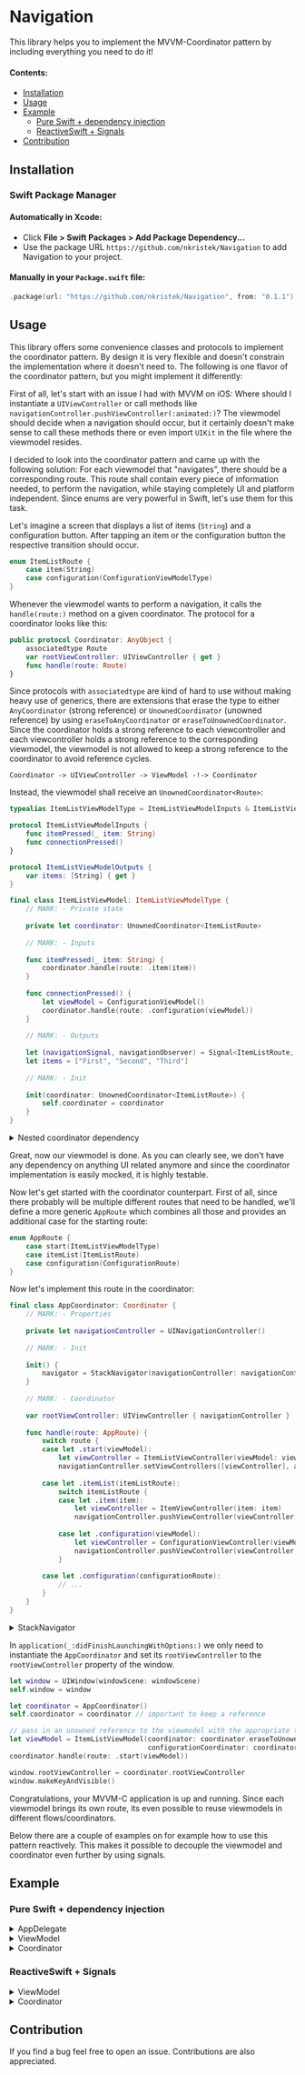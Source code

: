 # Navigation

This library helps you to implement the MVVM-Coordinator pattern by including everything you need to do it!

#### Contents:

- [Installation](#installation)
- [Usage](#usage)
- [Example](#example)
    - [Pure Swift + dependency injection](#pure-swift--dependency-injection)
    - [ReactiveSwift + Signals](#reactiveswift--signals)
- [Contribution](#contribution)

## Installation

### Swift Package Manager

#### Automatically in Xcode:

- Click **File > Swift Packages > Add Package Dependency...**  
- Use the package URL `https://github.com/nkristek/Navigation` to add Navigation to your project.

#### Manually in your `Package.swift` file:

```swift
.package(url: "https://github.com/nkristek/Navigation", from: "0.1.1")
```

## Usage

This library offers some convenience classes and protocols to implement the coordinator pattern. By design it is very flexible and doesn't constrain the implementation where it doesn't need to.
The following is one flavor of the coordinator pattern, but you might implement it differently:

First of all, let's start with an issue I had with MVVM on iOS: 
Where should I instantiate a `UIViewController` or call methods like `navigationController.pushViewController(:animated:)`? The viewmodel should decide when a navigation should occur, but it certainly doesn't make sense to call these methods there or even import `UIKit` in the file where the viewmodel resides.

I decided to look into the coordinator pattern and came up with the following solution:
For each viewmodel that "navigates", there should be a corresponding route. This route shall contain every piece of information needed, to perform the navigation, while staying completely UI and platform independent. Since enums are very powerful in Swift, let's use them for this task. 

Let's imagine a screen that displays a list of items (`String`) and a configuration button. After tapping an item or the configuration button the respective transition should occur.

```swift
enum ItemListRoute {
	case item(String)
	case configuration(ConfigurationViewModelType)
}
```

Whenever the viewmodel wants to perform a navigation, it calls the `handle(route:)` method on a given coordinator. The protocol for a coordinator looks like this:
```swift
public protocol Coordinator: AnyObject {
    associatedtype Route
    var rootViewController: UIViewController { get }
    func handle(route: Route)
}
```

Since protocols with `associatedtype` are kind of hard to use without making heavy use of generics, there are extensions that erase the type to either `AnyCoordinator` (strong reference) or `UnownedCoordinator` (unowned reference) by using `eraseToAnyCoordinator` or `eraseToUnownedCoordinator`. 
Since the coordinator holds a strong reference to each viewcontroller and each viewcontroller holds a strong reference to the corresponding viewmodel, the viewmodel is not allowed to keep a strong reference to the coordinator to avoid reference cycles. 

`Coordinator -> UIViewController -> ViewModel -!-> Coordinator`

Instead, the viewmodel shall receive an `UnownedCoordinator<Route>`:
```swift
typealias ItemListViewModelType = ItemListViewModelInputs & ItemListViewModelOutputs

protocol ItemListViewModelInputs {
	func itemPressed(_ item: String)
	func connectionPressed()
}

protocol ItemListViewModelOutputs {
	var items: [String] { get }
}

final class ItemListViewModel: ItemListViewModelType {
	// MARK: - Private state
	
	private let coordinator: UnownedCoordinator<ItemListRoute>
		
	// MARK: - Inputs
	
	func itemPressed(_ item: String) {
		coordinator.handle(route: .item(item))
	}
	
	func connectionPressed() {
		let viewModel = ConfigurationViewModel()
		coordinator.handle(route: .configuration(viewModel))
	}
	
	// MARK: - Outputs
	
	let (navigationSignal, navigationObserver) = Signal<ItemListRoute, Never>.pipe()
	let items = ["First", "Second", "Third"]
	
	// MARK: - Init
	
	init(coordinator: UnownedCoordinator<ItemListRoute>) {
		self.coordinator = coordinator
	}
}
```

<details>
  <summary>Nested coordinator dependency</summary>

If the `ConfigurationViewModel` itself performs navigation, just add this dependency as a separate coordinator parameter:
```swift
typealias ItemListViewModelType = ItemListViewModelInputs & ItemListViewModelOutputs

protocol ItemListViewModelInputs {
	func itemPressed(_ item: String)
	func connectionPressed()
}

protocol ItemListViewModelOutputs {
	var items: [String] { get }
}

final class ItemListViewModel: ItemListViewModelType {
	// MARK: - Private state
	
	private let coordinator: UnownedCoordinator<ItemListRoute>
	private let configurationCoordinator: UnownedCoordinator<ConfigurationRoute>
		
	// MARK: - Inputs
	
	func itemPressed(_ item: String) {
		coordinator.handle(route: .item(item))
	}
	
	func connectionPressed() {
		let viewModel = ConfigurationViewModel(coordinator: configurationCoordinator)
		coordinator.handle(route: .configuration(viewModel))
	}
	
	// MARK: - Outputs
	
	let (navigationSignal, navigationObserver) = Signal<ItemListRoute, Never>.pipe()
	let items = ["First", "Second", "Third"]
	
	// MARK: - Init
	
	init(coordinator: UnownedCoordinator<ItemListRoute>, configurationCoordinator: UnownedCoordinator<ConfigurationRoute>) {
		self.coordinator = coordinator
		self.configurationCoordinator = configurationCoordinator
	}
}
```

</details>

Great, now our viewmodel is done. As you can clearly see, we don't have any dependency on anything UI related anymore and since the coordinator implementation is easily mocked, it is highly testable.

Now let's get started with the coordinator counterpart. First of all, since there probably will be multiple different routes that need to be handled, we'll define a more generic `AppRoute` which combines all those and provides an additional case for the starting route:
```swift
enum AppRoute {
	case start(ItemListViewModelType)
	case itemList(ItemListRoute)
	case configuration(ConfigurationRoute)
}
```

Now let's implement this route in the coordinator:
```swift
final class AppCoordinator: Coordinator {
	// MARK: - Properties
	
	private let navigationController = UINavigationController()
	
	// MARK: - Init
	
	init() {
		navigator = StackNavigator(navigationController: navigationController)
	}
	
	// MARK: - Coordinator
	
	var rootViewController: UIViewController { navigationController }
	
	func handle(route: AppRoute) {
		switch route {
		case let .start(viewModel):
			let viewController = ItemListViewController(viewModel: viewModel)
			navigationController.setViewControllers([viewController], animated: true)
			
		case let .itemList(itemListRoute):
			switch itemListRoute {
			case let .item(item):
				let viewController = ItemViewController(item: item)
				navigationController.pushViewController(viewController, animated: true)
			
			case let .configuration(viewModel):
				let viewController = ConfigurationViewController(viewModel: viewModel)
				navigationController.pushViewController(viewController, animated: true)
			}
			
		case let .configuration(configurationRoute):
			// ...
		}
	}
}
```

<details>
  <summary>StackNavigator<Route></summary>
	
There is also a `StackNavigator<Route>` which provides more functionality regarding programmatic pop behavior (like popping back to a specific route):
```swift
final class AppCoordinator: Coordinator {
	// MARK: - Properties
	
	private let navigator: StackNavigator<AppRoute>
	
	private let navigationController = UINavigationController()
	
	// MARK: - Init
	
	init() {
		navigator = StackNavigator(navigationController: navigationController)
	}
	
	// MARK: - Coordinator
	
	var rootViewController: UIViewController { navigationController }
	
	func handle(route: AppRoute) {
		switch route {
		case let .start(viewModel):
			let viewController = ItemListViewController(viewModel: viewModel)
			navigator.set([(route: route, viewController: viewController)], animated: false)
			
		case let .itemList(itemListRoute):
			switch listRoute {
			case let .item(item):
				let viewController = ItemViewController(item: item)
				navigator.push(route: route, viewController: viewController, animated: true)
			
			case let .configuration(viewModel):
			l	et viewController = ConfigurationViewController(viewModel: viewModel)
				navigator.push(route: route, viewController: viewController, animated: true)
			}
			
		case let .configuration(configurationRoute):
			// ...
		}
	}
}
```

</details>

In `application(_:didFinishLaunchingWithOptions:)` we only need to instantiate the `AppCoordinator` and set its `rootViewController` to the `rootViewController` property of the window.
```swift
let window = UIWindow(windowScene: windowScene)
self.window = window

let coordinator = AppCoordinator()
self.coordinator = coordinator // important to keep a reference

// pass in an unowned reference to the viewmodel with the appropriate transform to convert the ItemListRoute/ConfigurationRoute to AppRoute
let viewModel = ItemListViewModel(coordinator: coordinator.eraseToUnownedCoordinator(transform: AppRoute.itemList),
                                  configurationCoordinator: coordinator.eraseToUnownedCoordinator(transform: AppRoute.configuration))
coordinator.handle(route: .start(viewModel))

window.rootViewController = coordinator.rootViewController
window.makeKeyAndVisible()
```

Congratulations, your MVVM-C application is up and running. Since each viewmodel brings its own route, its even possible to reuse viewmodels in different flows/coordinators.

Below there are a couple of examples on for example how to use this pattern reactively. This makes it possible to decouple the viewmodel and coordinator even further by using signals.

## Example
### Pure Swift + dependency injection

<details>
  <summary>AppDelegate</summary>
	
```swift
let window = UIWindow(windowScene: windowScene)
self.window = window

let coordinator = AppCoordinator()
self.coordinator = coordinator

let viewModel = ItemListViewModel(coordinator: coordinator.eraseToUnownedCoordinator(transform: AppRoute.itemList),
                                  configurationCoordinator: coordinator.eraseToUnownedCoordinator(transform: AppRoute.configuration))
coordinator.handle(route: .start(viewModel))

window.rootViewController = coordinator.rootViewController
window.makeKeyAndVisible()
```

</details>

<details>
  <summary>ViewModel</summary>
	
```swift
enum ItemListRoute {
	case item(String)
	case configuration(ConfigurationViewModelType)
}

typealias ItemListViewModelType = ItemListViewModelInputs & ItemListViewModelOutputs

protocol ItemListViewModelInputs {
	func itemPressed(_ item: String)
	func connectionPressed()
}

protocol ItemListViewModelOutputs {
	var items: [String] { get }
}

final class ItemListViewModel: ItemListViewModelType {
	// MARK: - Private state
	
	private let coordinator: UnownedCoordinator<ItemListRoute>
	private let configurationCoordinator: UnownedCoordinator<ConfigurationRoute>
		
	// MARK: - Inputs
	
	func itemPressed(_ item: String) {
		coordinator.handle(route: .item(item))
	}
	
	func connectionPressed() {
		let viewModel = ConfigurationViewModel(coordinator: configurationCoordinator)
		coordinator.handle(route: .configuration(viewModel))
	}
	
	// MARK: - Outputs
	
	let (navigationSignal, navigationObserver) = Signal<ItemListRoute, Never>.pipe()
	let items = ["First", "Second", "Third"]
	
	// MARK: - Init
	
	init(coordinator: UnownedCoordinator<ItemListRoute>, configurationCoordinator: UnownedCoordinator<ConfigurationRoute>) {
		self.coordinator = coordinator
		self.configurationCoordinator = configurationCoordinator
	}
}
```

</details>

<details>
  <summary>Coordinator</summary>
	
```swift
enum AppRoute {
	case start(ItemListViewModelType)
	case itemList(ItemListRoute)
	case configuration(ConfigurationRoute)
}

final class AppCoordinator: Coordinator {
	// MARK: - Properties
	
	private let navigator: StackNavigator<AppRoute>
	
	private let navigationController = UINavigationController()
	
	// MARK: - Init
	
	init() {
		navigator = StackNavigator(navigationController: navigationController)
	}
	
	// MARK: - Coordinator
	
	var rootViewController: UIViewController { navigationController }
	
	func handle(route: AppRoute) {
		switch route {
		case let .start(viewModel):
			let viewController = ItemListViewController(viewModel: viewModel)
			navigator.set([(route: route, viewController: viewController)], animated: false)
			
		case let .itemList(itemListRoute):
			handle(route: route, listRoute: itemListRoute)
			
		case let .configuration(configurationRoute):
			handle(route: route, configurationRoute: configurationRoute)
		}
	}
	
	private func handle(route: AppRoute, listRoute: ItemListRoute) {
		switch listRoute {
		case let .item(item):
			let viewController = ItemViewController(item: item)
			navigator.push(route: route, viewController: viewController, animated: true)
			
		case let .configuration(viewModel):
			let viewController = ConfigurationViewController(viewModel: viewModel)
			navigator.push(route: route, viewController: viewController, animated: true)
		}
	}
	
	private func handle(route: AppRoute, configurationRoute: ConfigurationRoute) {
		// ...
	}
}
```

</details>

### ReactiveSwift + Signals

<details>
  <summary>ViewModel</summary>
	
```swift
enum ItemListRoute {
	case item(String)
	case configuration(ConfigurationViewModelType)
}

typealias ItemListViewModelType = ItemListViewModelInputs & ItemListViewModelOutputs

protocol ItemListViewModelInputs {
	var itemPressedObserver: Signal<String, Never>.Observer { get }
	var connectionPressedObserver: Signal<Void, Never>.Observer { get }
}

protocol ItemListViewModelOutputs {
	var navigationSignal: Signal<ItemListRoute, Never> { get }
	var items: Property<[String]> { get }
}

final class ItemListViewModel: ItemListViewModelType {
	// MARK: - Private state
	
	private let (lifetime, token) = Lifetime.make()
	
	// MARK: - Inputs
	
	let (itemPressedSignal, itemPressedObserver) = Signal<String, Never>.pipe()
	let (connectionPressedSignal, connectionPressedObserver) = Signal<Void, Never>.pipe()
	
	// MARK: - Outputs
	
	let (navigationSignal, navigationObserver) = Signal<ItemListRoute, Never>.pipe()
	let items = Property(value: ["First", "Second", "Third"])
	
	// MARK: - Init
	
	init() {
		lifetime += itemPressedSignal
			.map(ItemListRoute.item)
			.observe(navigationObserver)
		
		lifetime += connectionPressedSignal
			.map { _ in
				let viewModel = ConfigurationViewModel()
				return .configuration(viewModel)
			}
			.observe(navigationObserver)
	}
}
```

</details>

<details>
  <summary>Coordinator</summary>
	
```swift
enum AppRoute {
	case start(ItemListViewModelType)
	case itemList(ItemListRoute)
	case configuration(ConfigurationRoute)
}

final class AppCoordinator: Coordinator, ReactiveExtensionsProvider {
	// MARK: - Properties
	
	private let navigator: StackNavigator<AppRoute>
	
	private let navigationController = UINavigationController()
	
	// MARK: - Init
	
	init() {
		navigator = StackNavigator(navigationController: navigationController)
	}
	
	// MARK: - Coordinator
	
	var rootViewController: UIViewController { navigationController }
	
	func handle(route: AppRoute) {
		switch route {
		case let .start(viewModel):
			let viewController = ItemListViewController(viewModel: viewModel)
			reactive.handle <~ viewModel.navigationSignal
				.take(duringLifetimeOf: viewController)
				.map(AppRoute.itemList)
			navigator.set([(route: route, viewController: viewController)], animated: false)
			
		case let .itemList(itemListRoute):
			handle(route: route, listRoute: itemListRoute)
			
		case let .configuration(configurationRoute):
			handle(route: route, configurationRoute: configurationRoute)
		}
	}
	
	private func handle(route: AppRoute, listRoute: ItemListRoute) {
		switch listRoute {
		case let .item(item):
			let viewController = ItemViewController(item: item)
			navigator.push(route: route, viewController: viewController, animated: true)
			
		case let .configuration(viewModel):
			let viewController = ConfigurationViewController(viewModel: viewModel)
			reactive.handle <~ viewModel.navigationSignal
				.take(duringLifetimeOf: viewController)
				.map(AppRoute.configuration)
			navigator.push(route: route, viewController: viewController, animated: true)
		}
	}
	
	private func handle(route: AppRoute, configurationRoute: ConfigurationRoute) {
		// ...
	}
}
```

</details>

## Contribution

If you find a bug feel free to open an issue. Contributions are also appreciated.

